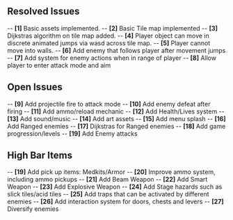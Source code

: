 ## Resolved Issues ##

-- **[1]** Basic assets implemented.
-- **[2]** Basic Tile map implemented
-- **[3]** Dijkstras algorithm on tile map added.
-- **[4]** Player object can move in discrete animated jumps via wasd across tile map.
-- **[5]** Player cannot move into walls.
-- **[6]** Add enemy that follows player after movement jumps
-- **[7]** Add system for enemy actions when in range of player
-- **[8]** Allow player to enter attack mode and aim

## Open Issues ##

-- **[9]** Add projectile fire to attack mode
-- **[10]** Add enemy defeat after firing
-- **[11]** Add ammo/reload mechanic
-- **[12]** Add Health/Lives system
-- **[13]** Add sound/music
-- **[14]** Add art assets
-- **[15]** Add menu splash
-- **[16]** Add Ranged enemies
-- **[17]** Dijkstras for Ranged enemies
-- **[18]** Add game progression/levels
-- **[19]** Add Enemy attacks

## High Bar Items ##
-- **[19]** Add pick up items: Medkits/Armor
-- **[20]** Improve ammo system, including ammo pickups
-- **[21]** Add Beam Weapon
-- **[22]** Add Smart Weapon
-- **[23]** Add Explosive Weapon
-- **[24]** Add Stage hazards such as slick tiles/acid tiles
-- **[25]** Add traps that can be activated by different enemies
-- **[26]** Add interaction system for doors, chests and levers
-- **[27]** Diversify enemies